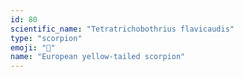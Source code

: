 ```yaml
---
id: 80
scientific_name: "Tetratrichobothrius flavicaudis"
type: "scorpion"
emoji: "🦂"
name: "European yellow-tailed scorpion"
---
```


